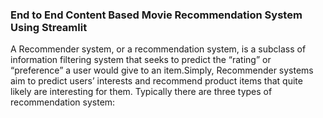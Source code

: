 ### End to End Content Based Movie Recommendation System Using Streamlit

A Recommender system, or a recommendation system, is a subclass of information filtering system that seeks to predict the “rating” or “preference” a user would give to an item.Simply, Recommender systems aim to predict users’ interests and recommend product items that quite likely are interesting for them. Typically there are three types of recommendation system:

